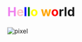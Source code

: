 
<h1> <span style="color:violet">H</span><span style="color:pink">e</span><span style="color:blue">l</span><span style="color:green">l</span><span style="color:yellow">o</span><span style="color:orange"> w</span><span style="color:red">o</span>rld</h1>


<!--
**SabReyZ/SabReyZ** is a ✨ _special_ ✨ repository because its `README.md` (this file) appears on your GitHub profile.

Here are some ideas to get you started:

- 🔭 I’m currently working on ...
- 🌱 I’m currently learning ...
- 👯 I’m looking to collaborate on ...
- 🤔 I’m looking for help with ...
- 💬 Ask me about ...
- 📫 How to reach me: ...
- 😄 Pronouns: ...
- ⚡ Fun fact: ...
-->
![pixel](https://cdn.europosters.eu/image/750/wall-murals/rainbow-pattern-pixel-416x254-cm-130g/m2-vlies-non-woven-i35614.jpg)
<!--|...|..| tableau
**..** gras
# h1
## h2-->